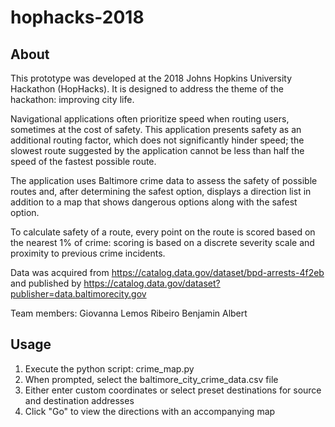 # hophacks-2018

## About
This prototype was developed at the 2018 Johns Hopkins University Hackathon (HopHacks).  It is designed to address the theme of the hackathon: improving city life.

Navigational applications often prioritize speed when routing users, sometimes at the cost of safety.  This application presents safety as an additional routing factor, which does not significantly hinder speed; the slowest route suggested by the application cannot be less than half the speed of the fastest possible route.

The application uses Baltimore crime data to assess the safety of possible routes and, after determining the safest option, displays a direction list in addition to a map that shows dangerous options along with the safest option.

To calculate safety of a route, every point on the route is scored based on the nearest 1% of crime: scoring is based on a discrete severity scale and proximity to previous crime incidents.

Data was acquired from https://catalog.data.gov/dataset/bpd-arrests-4f2eb and published by https://catalog.data.gov/dataset?publisher=data.baltimorecity.gov

Team members:
Giovanna Lemos Ribeiro
Benjamin Albert

## Usage
1. Execute the python script: crime_map.py
2. When prompted, select the baltimore_city_crime_data.csv file
3. Either enter custom coordinates or select preset destinations for source and destination addresses
4. Click "Go" to view the directions with an accompanying map
